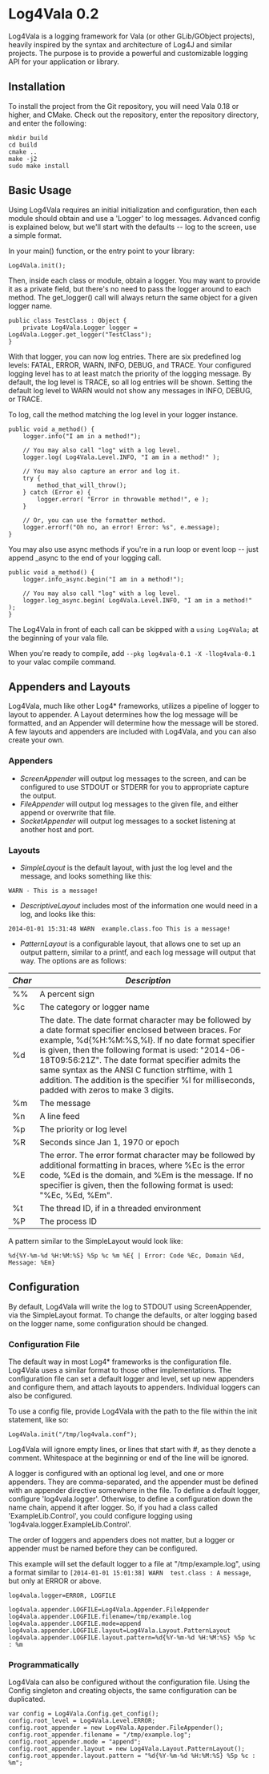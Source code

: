 # Log4Vala 0.2

Log4Vala is a logging framework for Vala (or other GLib/GObject projects),
heavily inspired by the syntax and architecture of Log4J and similar projects.
The purpose is to provide a powerful and customizable logging API for your
application or library.

## Installation

To install the project from the Git repository, you will need Vala 0.18 or
higher, and CMake. Check out the repository, enter the repository directory,
and enter the following:

```
mkdir build
cd build
cmake ..
make -j2
sudo make install
```

## Basic Usage

Using Log4Vala requires an initial initialization and configuration, then
each module should obtain and use a 'Logger' to log messages. Advanced config
is explained below, but we'll start with the defaults -- log to the screen,
use a simple format.

In your main() function, or the entry point to your library:

```
Log4Vala.init();
```

Then, inside each class or module, obtain a logger. You may want to provide it
as a private field, but there's no need to pass the logger around to each
method. The get_logger() call will always return the same object for a given
logger name.

```
public class TestClass : Object {
	private Log4Vala.Logger logger = Log4Vala.Logger.get_logger("TestClass");
}
```

With that logger, you can now log entries. There are six predefined log levels:
FATAL, ERROR, WARN, INFO, DEBUG, and TRACE. Your configured logging level has to
at least match the priority of the logging message. By default, the log level is
TRACE, so all log entries will be shown. Setting the default log level to WARN
would not show any messages in INFO, DEBUG, or TRACE.

To log, call the method matching the log level in your logger instance.

```
public void a_method() {
	logger.info("I am in a method!");

	// You may also call "log" with a log level.
	logger.log( Log4Vala.Level.INFO, "I am in a method!" );

	// You may also capture an error and log it.
	try {
		method_that_will_throw();
	} catch (Error e) {
		logger.error( "Error in throwable method!", e );
	}

	// Or, you can use the formatter method.
	logger.errorf("Oh no, an error! Error: %s", e.message);
}
```

You may also use async methods if you're in a run loop or event loop -- just
append _async to the end of your logging call.

```
public void a_method() {
	logger.info_async.begin("I am in a method!");

	// You may also call "log" with a log level.
	logger.log_async.begin( Log4Vala.Level.INFO, "I am in a method!" );
}
```

The Log4Vala in front of each call can be skipped with a ```using Log4Vala;``` at
the beginning of your vala file.

When you're ready to compile, add ```--pkg log4vala-0.1 -X -llog4vala-0.1``` to
your valac compile command.

## Appenders and Layouts

Log4Vala, much like other Log4* frameworks, utilizes a pipeline of logger to
layout to appender. A Layout determines how the log message will be formatted,
and an Appender will determine how the message will be stored. A few layouts
and appenders are included with Log4Vala, and you can also create your own.

### Appenders

* *ScreenAppender* will output log messages to the screen, and can be configured
to use STDOUT or STDERR for you to appropriate capture the output.
* *FileAppender* will output log messages to the given file, and either append
or overwrite that file.
* *SocketAppender* will output log messages to a socket listening at another
host and port.

### Layouts

* *SimpleLayout* is the default layout, with just the log level and the message,
and looks something like this:
```
WARN - This is a message!
```
* *DescriptiveLayout* includes most of the information one would need in a log,
and looks like this:
```
2014-01-01 15:31:48 WARN  example.class.foo This is a message!
```
* *PatternLayout* is a configurable layout, that allows one to set up an output
pattern, similar to a printf, and each log message will output that way. The options are as follows:

 | *Char* | *Description* |
 |--------|---------------|
 | %%     | A percent sign |
 | %c     | The category or logger name |
 | %d     | The date. The date format character may be followed by a date format specifier enclosed between braces. For example, %d{%H:%M:%S,%l}. If no date format specifier is given, then the following format is used: "2014-06-18T09:56:21Z". The date format specifier admits the same syntax as the ANSI C function strftime, with 1 addition. The addition is the specifier %l for milliseconds, padded with zeros to make 3 digits. |
 | %m     | The message |
 | %n     | A line feed |
 | %p     | The priority or log level |
 | %R     | Seconds since Jan 1, 1970 or epoch |
 | %E     | The error. The error format character may be followed by additional formatting in braces, where %Ec is the error code, %Ed is the domain, and %Em is the message. If no specifier is given, then the following format is used: "%Ec, %Ed, %Em". |
 | %t     | The thread ID, if in a threaded environment |
 | %P     | The process ID |

A pattern similar to the SimpleLayout would look like:
```
%d{%Y-%m-%d %H:%M:%S} %5p %c %m %E{ | Error: Code %Ec, Domain %Ed, Message: %Em}
```

## Configuration

By default, Log4Vala will write the log to STDOUT using ScreenAppender, via the
SimpleLayout format. To change the defaults, or alter logging based on the
logger name, some configuration should be changed.

### Configuration File

The default way in most Log4* frameworks is the configuration file. Log4Vala
uses a similar format to those other implementations. The configuration file
can set a default logger and level, set up new appenders and configure them, and
attach layouts to appenders. Individual loggers can also be configured.

To use a config file, provide Log4Vala with the path to the file within the init
statement, like so:

```
Log4Vala.init("/tmp/log4vala.conf");
```

Log4Vala will ignore empty lines, or lines that start with *#*, as they denote
a comment. Whitespace at the beginning or end of the line will be ignored.

A logger is configured with an optional log level, and one or more appenders.
They are comma-separated, and the appender must be defined with an appender
directive somewhere in the file. To define a default logger, configure
'log4vala.logger'. Otherwise, to define a configuration down the name chain, 
append it after logger. So, if you had a class called 'ExampleLib.Control', you
could configure logging using 'log4vala.logger.ExampleLib.Control'.

The order of loggers and appenders does not
matter, but a logger or appender must be named before they can be configured.

This example will set the default logger to a file at "/tmp/example.log", using
a format similar to ```[2014-01-01 15:01:38] WARN  test.class : A message```,
but only at ERROR or above.

```
log4vala.logger=ERROR, LOGFILE
    
log4vala.appender.LOGFILE=Log4Vala.Appender.FileAppender
log4vala.appender.LOGFILE.filename=/tmp/example.log
log4vala.appender.LOGFILE.mode=append
log4vala.appender.LOGFILE.layout=Log4Vala.Layout.PatternLayout
log4vala.appender.LOGFILE.layout.pattern=%d{%Y-%m-%d %H:%M:%S} %5p %c : %m
```

### Programmatically

Log4Vala can also be configured without the configuration file. Using the
Config singleton and creating objects, the same configuration can be duplicated.

```
var config = Log4Vala.Config.get_config();
config.root_level = Log4Vala.Level.ERROR;
config.root_appender = new Log4Vala.Appender.FileAppender();
config.root_appender.filename = "/tmp/example.log";
config.root_appender.mode = "append";
config.root_appender.layout = new Log4Vala.Layout.PatternLayout();
config.root_appender.layout.pattern = "%d{%Y-%m-%d %H:%M:%S} %5p %c : %m";
```
